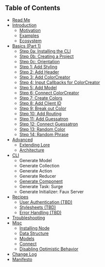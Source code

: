 ## Table of Contents

* [Read Me](/README.md)
* [Introduction](/docs/introduction/README.md)
  * [Motivation](/docs/introduction/Motivation.md)
  * [Examples](/docs/introduction/Examples.md)
  * [Ecosystem](/docs/introduction/Ecosystem.md)
* [Basics (Part 1)](/docs/basics/README.md)
  * [Step 0a: Installing the CLI](/docs/basics/Step0a.md)
  * [Step 0b: Creating a Project](/docs/basics/Step0b.md)
  * [Step 0c: Orientation](/docs/basics/Step0c.md)
  * [Step 1: Add Styling](/docs/basics/Step1.md)
  * [Step 2: Add Header](/docs/basics/Step2.md)
  * [Step 3: Add ColorCreator](/docs/basics/Step3.md)
  * [Step 4: Input Callbacks for ColorCreator](/docs/basics/Step4.md)
  * [Step 5: Add Model](/docs/basics/Step5.md)
  * [Step 6: Connect ColorCreator](/docs/basics/Step6.md)
  * [Step 7: Create Colors](/docs/basics/Step7.md)
  * [Step 8: Add Client ID](/docs/basics/Step8.md)
  * [Step 9: Break out Color](/docs/basics/Step9.md)
  * [Step 10: Add Routing](/docs/basics/Step10.md)
  * [Step 11: Add Guessatron](/docs/basics/Step11.md)
  * [Step 12: Connect Guessatron](/docs/basics/Step12.md)
  * [Step 13: Random Color](/docs/basics/Step13.md)
  * [Step 14: Random Phrase](/docs/basics/Step14.md)
* [Advanced](/docs/advanced/README.md)
  * [Extending Lore](/docs/advanced/Extending.md)
  * [Architecture](/docs/advanced/Architecture.md)
* [CLI](/docs/cli/README.md)
  * Generate Model
  * Generate Collection
  * Generate Action
  * Generate Reducer
  * [Generate Component](/docs/cli/GenerateComponent.md)
  * Generate Task: Surge
  * Generate Initializer: Faux Server
* [Recipes](/docs/recipes/README.md)
  * [User Authentication (TBD)](/docs/recipes/UserAuthentication.md)
  * [Stylesheets (TBD)](/docs/recipes/Stylesheets.md)
  * [Error Handling (TBD)](/docs/recipes/ErrorHandling.md)
* [Troubleshooting](/docs/Troubleshooting.md)
* [Misc](/docs/misc/README.md)
  * [Installing Node](/docs/misc/InstallingNode.md)
  * [Data Structure](/docs/misc/DataStructure.md)
  * [Models](/docs/misc/Models.md)
  * [Connect](/docs/misc/Connect.md)
  * [Disabling Optimistic Behavior](/docs/misc/DisablingOptimisticBehavior.md)
* [Change Log](/CHANGELOG.md)
* [Manifesto](/Manifesto.md)
